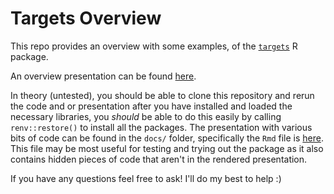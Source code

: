 # Targets Overview

This repo provides an overview with some examples, of the [`targets`](https://books.ropensci.org/targets/) R package. 

An overview presentation can be found [here](https://jennysjaarda.github.io/targets_overview/overview_presentation/presentation.html#1).

In theory (untested), you should be able to clone this repository and rerun the code and or presentation after you have installed and loaded the necessary libraries, you *should* be able to do this easily by calling `renv::restore()` to install all the packages. The presentation with various bits of code can be found in the `docs/` folder, specifically the `Rmd` file is [here](https://github.com/jennysjaarda/targets_overview/blob/master/docs/overview_presentation/presentation.Rmd). This file may be most useful for testing and trying out the package as it also contains hidden pieces of code that aren't in the rendered presentation.

If you have any questions feel free to ask! I'll do my best to help :) 



